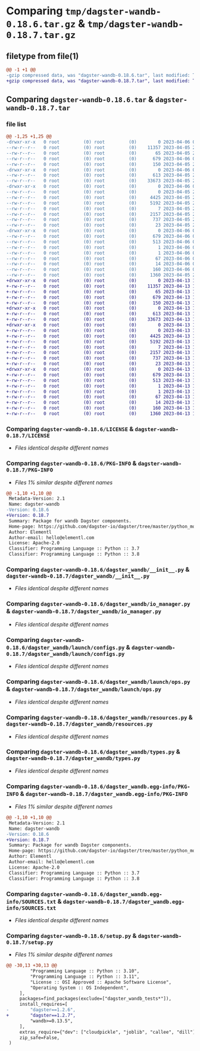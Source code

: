 # Comparing `tmp/dagster-wandb-0.18.6.tar.gz` & `tmp/dagster-wandb-0.18.7.tar.gz`

## filetype from file(1)

```diff
@@ -1 +1 @@
-gzip compressed data, was "dagster-wandb-0.18.6.tar", last modified: Thu Apr  6 00:31:17 2023, max compression
+gzip compressed data, was "dagster-wandb-0.18.7.tar", last modified: Thu Apr 13 15:12:36 2023, max compression
```

## Comparing `dagster-wandb-0.18.6.tar` & `dagster-wandb-0.18.7.tar`

### file list

```diff
@@ -1,25 +1,25 @@
-drwxr-xr-x   0 root         (0) root         (0)        0 2023-04-06 00:31:17.125421 dagster-wandb-0.18.6/
--rw-r--r--   0 root         (0) root         (0)    11357 2023-04-05 23:51:52.000000 dagster-wandb-0.18.6/LICENSE
--rw-r--r--   0 root         (0) root         (0)       65 2023-04-05 23:51:52.000000 dagster-wandb-0.18.6/MANIFEST.in
--rw-r--r--   0 root         (0) root         (0)      679 2023-04-06 00:31:17.125421 dagster-wandb-0.18.6/PKG-INFO
--rw-r--r--   0 root         (0) root         (0)      150 2023-04-05 23:51:52.000000 dagster-wandb-0.18.6/README.md
-drwxr-xr-x   0 root         (0) root         (0)        0 2023-04-06 00:31:17.121421 dagster-wandb-0.18.6/dagster_wandb/
--rw-r--r--   0 root         (0) root         (0)      613 2023-04-05 23:51:52.000000 dagster-wandb-0.18.6/dagster_wandb/__init__.py
--rw-r--r--   0 root         (0) root         (0)    33673 2023-04-05 23:51:52.000000 dagster-wandb-0.18.6/dagster_wandb/io_manager.py
-drwxr-xr-x   0 root         (0) root         (0)        0 2023-04-06 00:31:17.125421 dagster-wandb-0.18.6/dagster_wandb/launch/
--rw-r--r--   0 root         (0) root         (0)        0 2023-04-05 23:51:52.000000 dagster-wandb-0.18.6/dagster_wandb/launch/__init__.py
--rw-r--r--   0 root         (0) root         (0)     4425 2023-04-05 23:51:52.000000 dagster-wandb-0.18.6/dagster_wandb/launch/configs.py
--rw-r--r--   0 root         (0) root         (0)     5192 2023-04-05 23:51:52.000000 dagster-wandb-0.18.6/dagster_wandb/launch/ops.py
--rw-r--r--   0 root         (0) root         (0)        7 2023-04-05 23:51:52.000000 dagster-wandb-0.18.6/dagster_wandb/py.typed
--rw-r--r--   0 root         (0) root         (0)     2157 2023-04-05 23:51:52.000000 dagster-wandb-0.18.6/dagster_wandb/resources.py
--rw-r--r--   0 root         (0) root         (0)      737 2023-04-05 23:51:52.000000 dagster-wandb-0.18.6/dagster_wandb/types.py
--rw-r--r--   0 root         (0) root         (0)       23 2023-04-05 23:51:52.000000 dagster-wandb-0.18.6/dagster_wandb/version.py
-drwxr-xr-x   0 root         (0) root         (0)        0 2023-04-06 00:31:17.125421 dagster-wandb-0.18.6/dagster_wandb.egg-info/
--rw-r--r--   0 root         (0) root         (0)      679 2023-04-06 00:31:16.000000 dagster-wandb-0.18.6/dagster_wandb.egg-info/PKG-INFO
--rw-r--r--   0 root         (0) root         (0)      513 2023-04-06 00:31:16.000000 dagster-wandb-0.18.6/dagster_wandb.egg-info/SOURCES.txt
--rw-r--r--   0 root         (0) root         (0)        1 2023-04-06 00:31:16.000000 dagster-wandb-0.18.6/dagster_wandb.egg-info/dependency_links.txt
--rw-r--r--   0 root         (0) root         (0)        1 2023-04-06 00:31:16.000000 dagster-wandb-0.18.6/dagster_wandb.egg-info/not-zip-safe
--rw-r--r--   0 root         (0) root         (0)       67 2023-04-06 00:31:16.000000 dagster-wandb-0.18.6/dagster_wandb.egg-info/requires.txt
--rw-r--r--   0 root         (0) root         (0)       14 2023-04-06 00:31:16.000000 dagster-wandb-0.18.6/dagster_wandb.egg-info/top_level.txt
--rw-r--r--   0 root         (0) root         (0)      160 2023-04-06 00:31:17.125421 dagster-wandb-0.18.6/setup.cfg
--rw-r--r--   0 root         (0) root         (0)     1360 2023-04-05 23:51:52.000000 dagster-wandb-0.18.6/setup.py
+drwxr-xr-x   0 root         (0) root         (0)        0 2023-04-13 15:12:36.441506 dagster-wandb-0.18.7/
+-rw-r--r--   0 root         (0) root         (0)    11357 2023-04-13 15:03:07.000000 dagster-wandb-0.18.7/LICENSE
+-rw-r--r--   0 root         (0) root         (0)       65 2023-04-13 15:03:07.000000 dagster-wandb-0.18.7/MANIFEST.in
+-rw-r--r--   0 root         (0) root         (0)      679 2023-04-13 15:12:36.441506 dagster-wandb-0.18.7/PKG-INFO
+-rw-r--r--   0 root         (0) root         (0)      150 2023-04-13 15:03:07.000000 dagster-wandb-0.18.7/README.md
+drwxr-xr-x   0 root         (0) root         (0)        0 2023-04-13 15:12:36.441506 dagster-wandb-0.18.7/dagster_wandb/
+-rw-r--r--   0 root         (0) root         (0)      613 2023-04-13 15:03:07.000000 dagster-wandb-0.18.7/dagster_wandb/__init__.py
+-rw-r--r--   0 root         (0) root         (0)    33673 2023-04-13 15:03:07.000000 dagster-wandb-0.18.7/dagster_wandb/io_manager.py
+drwxr-xr-x   0 root         (0) root         (0)        0 2023-04-13 15:12:36.441506 dagster-wandb-0.18.7/dagster_wandb/launch/
+-rw-r--r--   0 root         (0) root         (0)        0 2023-04-13 15:03:07.000000 dagster-wandb-0.18.7/dagster_wandb/launch/__init__.py
+-rw-r--r--   0 root         (0) root         (0)     4425 2023-04-13 15:03:07.000000 dagster-wandb-0.18.7/dagster_wandb/launch/configs.py
+-rw-r--r--   0 root         (0) root         (0)     5192 2023-04-13 15:03:07.000000 dagster-wandb-0.18.7/dagster_wandb/launch/ops.py
+-rw-r--r--   0 root         (0) root         (0)        7 2023-04-13 15:03:07.000000 dagster-wandb-0.18.7/dagster_wandb/py.typed
+-rw-r--r--   0 root         (0) root         (0)     2157 2023-04-13 15:03:07.000000 dagster-wandb-0.18.7/dagster_wandb/resources.py
+-rw-r--r--   0 root         (0) root         (0)      737 2023-04-13 15:03:07.000000 dagster-wandb-0.18.7/dagster_wandb/types.py
+-rw-r--r--   0 root         (0) root         (0)       23 2023-04-13 15:03:07.000000 dagster-wandb-0.18.7/dagster_wandb/version.py
+drwxr-xr-x   0 root         (0) root         (0)        0 2023-04-13 15:12:36.441506 dagster-wandb-0.18.7/dagster_wandb.egg-info/
+-rw-r--r--   0 root         (0) root         (0)      679 2023-04-13 15:12:36.000000 dagster-wandb-0.18.7/dagster_wandb.egg-info/PKG-INFO
+-rw-r--r--   0 root         (0) root         (0)      513 2023-04-13 15:12:36.000000 dagster-wandb-0.18.7/dagster_wandb.egg-info/SOURCES.txt
+-rw-r--r--   0 root         (0) root         (0)        1 2023-04-13 15:12:36.000000 dagster-wandb-0.18.7/dagster_wandb.egg-info/dependency_links.txt
+-rw-r--r--   0 root         (0) root         (0)        1 2023-04-13 15:12:36.000000 dagster-wandb-0.18.7/dagster_wandb.egg-info/not-zip-safe
+-rw-r--r--   0 root         (0) root         (0)       67 2023-04-13 15:12:36.000000 dagster-wandb-0.18.7/dagster_wandb.egg-info/requires.txt
+-rw-r--r--   0 root         (0) root         (0)       14 2023-04-13 15:12:36.000000 dagster-wandb-0.18.7/dagster_wandb.egg-info/top_level.txt
+-rw-r--r--   0 root         (0) root         (0)      160 2023-04-13 15:12:36.445506 dagster-wandb-0.18.7/setup.cfg
+-rw-r--r--   0 root         (0) root         (0)     1360 2023-04-13 15:03:07.000000 dagster-wandb-0.18.7/setup.py
```

### Comparing `dagster-wandb-0.18.6/LICENSE` & `dagster-wandb-0.18.7/LICENSE`

 * *Files identical despite different names*

### Comparing `dagster-wandb-0.18.6/PKG-INFO` & `dagster-wandb-0.18.7/PKG-INFO`

 * *Files 1% similar despite different names*

```diff
@@ -1,10 +1,10 @@
 Metadata-Version: 2.1
 Name: dagster-wandb
-Version: 0.18.6
+Version: 0.18.7
 Summary: Package for wandb Dagster components.
 Home-page: https://github.com/dagster-io/dagster/tree/master/python_modules/libraries/dagster-wandb
 Author: Elementl
 Author-email: hello@elementl.com
 License: Apache-2.0
 Classifier: Programming Language :: Python :: 3.7
 Classifier: Programming Language :: Python :: 3.8
```

### Comparing `dagster-wandb-0.18.6/dagster_wandb/__init__.py` & `dagster-wandb-0.18.7/dagster_wandb/__init__.py`

 * *Files identical despite different names*

### Comparing `dagster-wandb-0.18.6/dagster_wandb/io_manager.py` & `dagster-wandb-0.18.7/dagster_wandb/io_manager.py`

 * *Files identical despite different names*

### Comparing `dagster-wandb-0.18.6/dagster_wandb/launch/configs.py` & `dagster-wandb-0.18.7/dagster_wandb/launch/configs.py`

 * *Files identical despite different names*

### Comparing `dagster-wandb-0.18.6/dagster_wandb/launch/ops.py` & `dagster-wandb-0.18.7/dagster_wandb/launch/ops.py`

 * *Files identical despite different names*

### Comparing `dagster-wandb-0.18.6/dagster_wandb/resources.py` & `dagster-wandb-0.18.7/dagster_wandb/resources.py`

 * *Files identical despite different names*

### Comparing `dagster-wandb-0.18.6/dagster_wandb/types.py` & `dagster-wandb-0.18.7/dagster_wandb/types.py`

 * *Files identical despite different names*

### Comparing `dagster-wandb-0.18.6/dagster_wandb.egg-info/PKG-INFO` & `dagster-wandb-0.18.7/dagster_wandb.egg-info/PKG-INFO`

 * *Files 1% similar despite different names*

```diff
@@ -1,10 +1,10 @@
 Metadata-Version: 2.1
 Name: dagster-wandb
-Version: 0.18.6
+Version: 0.18.7
 Summary: Package for wandb Dagster components.
 Home-page: https://github.com/dagster-io/dagster/tree/master/python_modules/libraries/dagster-wandb
 Author: Elementl
 Author-email: hello@elementl.com
 License: Apache-2.0
 Classifier: Programming Language :: Python :: 3.7
 Classifier: Programming Language :: Python :: 3.8
```

### Comparing `dagster-wandb-0.18.6/dagster_wandb.egg-info/SOURCES.txt` & `dagster-wandb-0.18.7/dagster_wandb.egg-info/SOURCES.txt`

 * *Files identical despite different names*

### Comparing `dagster-wandb-0.18.6/setup.py` & `dagster-wandb-0.18.7/setup.py`

 * *Files 1% similar despite different names*

```diff
@@ -30,13 +30,13 @@
         "Programming Language :: Python :: 3.10",
         "Programming Language :: Python :: 3.11",
         "License :: OSI Approved :: Apache Software License",
         "Operating System :: OS Independent",
     ],
     packages=find_packages(exclude=["dagster_wandb_tests*"]),
     install_requires=[
-        "dagster==1.2.6",
+        "dagster==1.2.7",
         "wandb>=0.13.5",
     ],
     extras_require={"dev": ["cloudpickle", "joblib", "callee", "dill"]},
     zip_safe=False,
 )
```

